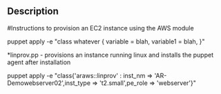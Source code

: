## Description

#Instructions to provision an EC2 instance using the AWS module

puppet apply -e "class whatever { variable = blah, variable1 = blah, }"	

*linprov.pp - provisions an instance running linux and installs the puppet agent after installation

puppet apply -e "class{'araws::linprov' : inst_nm => 'AR-Demowebserver02',inst_type => 't2.small',pe_role => 'webserver'}"